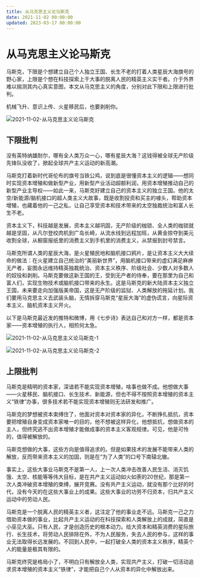 ```yaml
---
title: 从马克思主义论马斯克
date: 2021-11-02 00:00:00
updated: 2023-03-17 00:00:00
---
```


# 从马克思主义论马斯克

马斯克，下限是个想建立自己个人独立王国、长生不老的打着人类星辰大海旗号的野心家，上限是个想在科技探索上干大事的脱离人民的精英主义实干者。介于外界难以揣测其内心真实意图，本文从马克思主义的角度，分别对此下限和上限进行批判。

机械飞升、意识上传、火星移民后，也要剥削你。

![2021-11-02-从马克思主义论马斯克](assets/2021-11-02-从马克思主义论马斯克.jpeg)

## 下限批判

没有英特纳雄耐尔，哪有全人类万众一心，哪有星辰大海？这钱得被全球无产阶级先锋队没收了，掀起全球共产主义运动的新高潮。

马斯克打着新时代哥伦布的旗号当铁公鸡，说到底是很懂资本主义的逻辑——想同时实现资本增殖和做新型产业，用新型产业活动超额利润，用资本增殖推动自己的新型产业主导权——如此一来，马斯克好建立自己的资本主义的独立王国。他的太空/新能源/脑机接口的超人类主义大故事，既是收割投资和买主的噱头，帮助资本增殖，也藏着他的一己之私，让自己享受资本和技术带来的太空独裁统治和富人长生不老。

资本主义下，科技越是发展，资本主义越巩固，无产阶级的枷锁、全人类的枷锁就越是坚固，从凡尔登绞肉机到广岛长崎，从流水线到远程加班，从黄金掠夺到美元收割全球，从橱窗报纸里的消费主义到手机里的消费主义，从禁报到封号禁言。

马斯克所谓人类的星辰大海，是火星殖民地和脑机接口鸦片，是让资本主义大大续命的做法：在火星建立自己统治的“美丽新世界”，用脑机接口带来的虚幻满足麻痹无产者，妄图永远维持精英独裁统治、资本主义秩序、阶级社会、少数人对多数人的奴役和剥削。马斯克要做这新王国的王，受到无产者的侍奉，要在那里为自己和富人们，实现生物技术或脑机接口带来的永生。这是马斯克的新大陆资本主义独立王国，未来要走向加强版美帝国，这是无产阶级的监狱、人类解放的拖延计划。我们要用马克思主义去武装头脑，无情拆穿马斯克“星辰大海”的虚伪谎言，向星际资本主义、脑机资本主义开火。

以下是马斯克最近发的推特和微博，用《七步诗》表达自己和对方一样，都是资本家——资本增殖的执行人，相煎何太急。

![2021-11-02-从马克思主义论马斯克-1](assets/2021-11-02-从马克思主义论马斯克-1.jpeg)

![2021-11-02-从马克思主义论马斯克-2](assets/2021-11-02-从马克思主义论马斯克-2.jpeg)

## 上限批判

马斯克是精明的资本家，深谙若不能实现资本增殖，啥事也做不成。他想做大事——火星移民、脑机接口、长生技术、新能源，但也不得不按照资本增殖的资本主义“铁律”办事，很多技术若不能实现资本增殖则无法研发和推广。

马斯克的梦想被资本束缚住了，他面对资本对资本家的异化，不断挣扎抵抗，资本要把增殖自身变成资本家唯一的目的，他不想被这样异化，他想抵抗，想做资本的主人，但终究逃不出资本增殖才能做成事的资本主义客观规律。可见，他是可怜的，值得被解放的。

马斯克想做的大事，这些方向是值得追求的。但是如果技术的发展不能带来人类的解放，反而带来资本主义的加固，则是在“为了人类”的口号下南辕北辙。

事实上，这些大事业马斯克不是第一人，上一次人类冲击改善人民生活、消灭饥饿、太空、核能等等伟大目标，是在共产主义运动如火如荼的20世纪，那是第一次人类冲破资本增殖的束缚，展开竞赛。没有共产主义运动，就没有那个比好的时代，没有今天的在这些大事业上的成果。这些大事业的功劳不归资本，归共产主义运动中的劳动人民。

马斯克是一个脱离人民的精英主义者，这注定了他的事业走不远。马斯克一己之力借助资本做的事业，比起共产主义运动的在科技探索和人类解放上的成就，简直是小巫见大巫。只有人民，才是创造历史的根本动力。给大资本和精英消费的星际旅行、长生技术，将劳动人民排除在外，不为人民服务，失去人民的参与，这样的事业无法取得长远发展的。不回到人民中，一起打破全人类的资本主义秩序，精英个人的能量是极其有限的。

马斯克终究是格局小了，不明白只有解放全人类，实现共产主义，打破一切活动追求资本增殖的资本主义“铁律”，才能把自己个人从资本的异化中解放出来。
